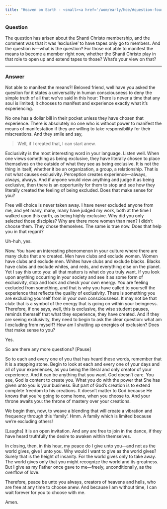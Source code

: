 ```yaml
---
title: "Heaven on Earth - <small><a href='/wom/early/hoe/#question-four'>Question Four</a></small>"
---
```


### Question

The question has arisen about the Shanti Christo membership, and the
comment was that it was &lsquo;exclusive&rsquo; to have tapes only go to
members. And the question is&mdash;what is the question? For those not
able to manifest the means to become a member right now, whether the
Shanti Christo play in that role to open up and extend tapes to those?
What&rsquo;s your view on that?

---

### Answer

Not able to manifest the means?! Beloved friend, well have you asked the
question for it states a universality in human consciousness to deny the
simple truth of all that we&rsquo;ve said in this hour: There is never a
time that any soul is limited; it chooses to manifest and experience
exactly what it&rsquo;s experiencing.

No one has a dollar bill in their pocket unless they have chosen that
experience. There is absolutely no one who is without power to manifest
the means of manifestation if they are willing to take responsibility
for their miscreations. And they smile and say,

> Well, if I created that, I can start anew.

Exclusivity is the most interesting word in your language. Listen well.
When one views something as being exclusive, they have literally chosen
to place themselves on the outside of what they see as being exclusive.
It is not the thing in itself, whether it be an organization, a group, a
relationship. That is not what causes exclusivity.  Perception creates
experience&mdash;always, always, always. And if anyone would view
anything and judge it as being exclusive, then there is an opportunity
for them to stop and see how they literally created the feeling of being
excluded. Does that make sense for you?

Free will choice is never taken away. I have never excluded anyone from
me, and yet many, many, many have judged my work, both at the time I
walked upon this earth, as being highly exclusive. Why did you only
selected those disciples? Why are there more women than men? I
didn&rsquo;t choose them. They chose themselves. The same is true now.
Does that help you in that regard?

Uh-huh, yes.

Now. You have an interesting phenomenon in your culture where there are
many clubs that are created. Men have clubs and exclude women. Women
have clubs and exclude men. Whites have clubs and exclude blacks. Blacks
have clubs and exclude whites, and reds, and everything else on the
planet. Yet I say this unto you: all that matters is what do you truly
want. If you look upon anything occurring in your society and see it as
some form of exclusivity, stop and look and check your own energy. You
are feeling excluded from something, and that is why you have called to
yourself the experience that reflects the quality of exclusivity. There
is something you are excluding yourself from in your own consciousness.
It may not be that club: that is a symbol of the energy that is going on
within your beingness. Therefore, if one says, well, this is exclusive,
the wise student pauses, reminds themself that what they experience,
they have created. And if they are seeing exclusivity, they need to
begin to ask the clear question: what am I excluding from myself? How am
I shutting up energies of exclusion? Does that make sense to you?

Yes.

So are there any more questions? [Pause]

So to each and every one of you that has heard these words, remember
that it is a stepping stone. Begin to look at each and every one of your
days and all of your experiences, as you being the literal and only
creator of your experience. And it can be anything that you want. God
doesn&rsquo;t care. You see, God is content to create you.  What you do
with the power that She has given unto you is your business. But part of
God&rsquo;s creation is to extend complete freedom to his creations. It
doesn&rsquo;t matter to God because He knows that you&rsquo;re going to
come home, when you choose to. And your throne awaits you: the throne of
mastery over your creations.

We begin then, now, to weave a blending that will create a vibration and
frequency through this &lsquo;family&rsquo;. Hmm. A family which is
limited because we&rsquo;re excluding others!

[Laughs] It is an open invitation. And any are free to join in the
dance, if they have heard truthfully the desire to awaken within
themselves.

In closing, then, in this hour, my peace do I give unto you&mdash;and
not as the world gives, give I unto you. Why would I want to give as the
world gives? Surely that is the height of insanity. For the world gives
only to take away. The world gives only that you might recognize the
world and its greatness. But I give as my Father once gave to
me&mdash;freely, unconditionally, as the overflow of love.

Therefore, peace be unto you always, creators of heavens and hells, who
are free at any time to choose anew. And because I am without time, I
can wait forever for you to choose with me.

Amen.

